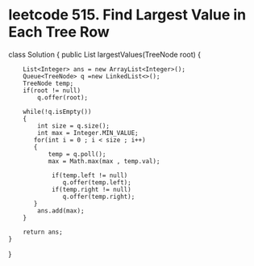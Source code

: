 # leetcode 515. Find Largest Value in Each Tree Row

class Solution {
    public List<Integer> largestValues(TreeNode root) {
        
        List<Integer> ans = new ArrayList<Integer>();
        Queue<TreeNode> q =new LinkedList<>();
        TreeNode temp;
        if(root != null)
            q.offer(root);
        
        while(!q.isEmpty())
        {
            int size = q.size();
            int max = Integer.MIN_VALUE;
           for(int i = 0 ; i < size ; i++)
           {
               temp = q.poll();
               max = Math.max(max , temp.val);
               
                if(temp.left != null)
                   q.offer(temp.left);
                if(temp.right != null)
                   q.offer(temp.right);
           }
            ans.add(max);
        }
        
        return ans;
    }
}
